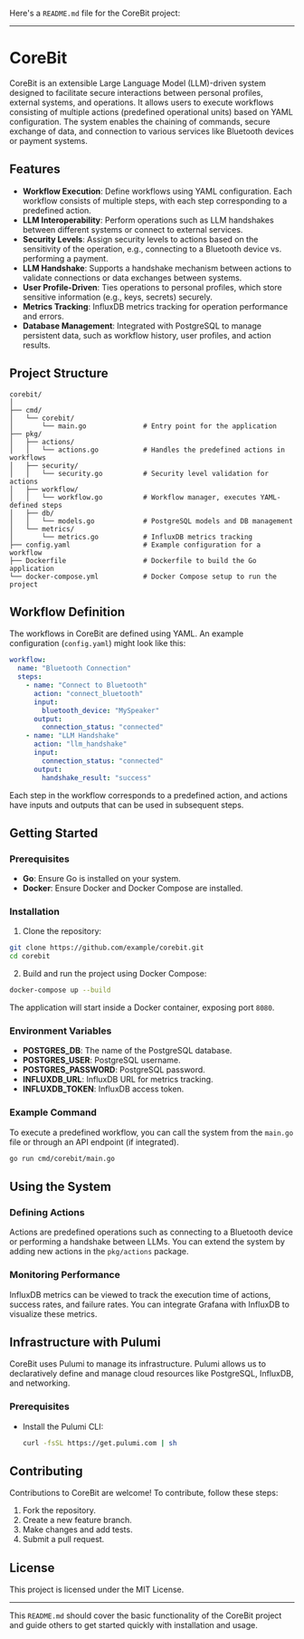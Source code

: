 Here's a `README.md` file for the CoreBit project:

---

# CoreBit

CoreBit is an extensible Large Language Model (LLM)-driven system designed to facilitate secure interactions between personal profiles, external systems, and operations. It allows users to execute workflows consisting of multiple actions (predefined operational units) based on YAML configuration. The system enables the chaining of commands, secure exchange of data, and connection to various services like Bluetooth devices or payment systems.

## Features

- **Workflow Execution**: Define workflows using YAML configuration. Each workflow consists of multiple steps, with each step corresponding to a predefined action.
- **LLM Interoperability**: Perform operations such as LLM handshakes between different systems or connect to external services.
- **Security Levels**: Assign security levels to actions based on the sensitivity of the operation, e.g., connecting to a Bluetooth device vs. performing a payment.
- **LLM Handshake**: Supports a handshake mechanism between actions to validate connections or data exchanges between systems.
- **User Profile-Driven**: Ties operations to personal profiles, which store sensitive information (e.g., keys, secrets) securely.
- **Metrics Tracking**: InfluxDB metrics tracking for operation performance and errors.
- **Database Management**: Integrated with PostgreSQL to manage persistent data, such as workflow history, user profiles, and action results.

## Project Structure

```
corebit/
│
├── cmd/
│   └── corebit/
│       └── main.go              # Entry point for the application
├── pkg/
│   ├── actions/
│   │   └── actions.go           # Handles the predefined actions in workflows
│   ├── security/
│   │   └── security.go          # Security level validation for actions
│   ├── workflow/
│   │   └── workflow.go          # Workflow manager, executes YAML-defined steps
│   ├── db/
│   │   └── models.go            # PostgreSQL models and DB management
│   └── metrics/
│       └── metrics.go           # InfluxDB metrics tracking
├── config.yaml                  # Example configuration for a workflow
├── Dockerfile                   # Dockerfile to build the Go application
└── docker-compose.yml           # Docker Compose setup to run the project
```

## Workflow Definition

The workflows in CoreBit are defined using YAML. An example configuration (`config.yaml`) might look like this:

```yaml
workflow:
  name: "Bluetooth Connection"
  steps:
    - name: "Connect to Bluetooth"
      action: "connect_bluetooth"
      input:
        bluetooth_device: "MySpeaker"
      output:
        connection_status: "connected"
    - name: "LLM Handshake"
      action: "llm_handshake"
      input:
        connection_status: "connected"
      output:
        handshake_result: "success"
```

Each step in the workflow corresponds to a predefined action, and actions have inputs and outputs that can be used in subsequent steps.

## Getting Started

### Prerequisites

- **Go**: Ensure Go is installed on your system.
- **Docker**: Ensure Docker and Docker Compose are installed.

### Installation

1. Clone the repository:

```bash
git clone https://github.com/example/corebit.git
cd corebit
```

2. Build and run the project using Docker Compose:

```bash
docker-compose up --build
```

The application will start inside a Docker container, exposing port `8080`.

### Environment Variables

- **POSTGRES_DB**: The name of the PostgreSQL database.
- **POSTGRES_USER**: PostgreSQL username.
- **POSTGRES_PASSWORD**: PostgreSQL password.
- **INFLUXDB_URL**: InfluxDB URL for metrics tracking.
- **INFLUXDB_TOKEN**: InfluxDB access token.

### Example Command

To execute a predefined workflow, you can call the system from the `main.go` file or through an API endpoint (if integrated).

```bash
go run cmd/corebit/main.go
```

## Using the System

### Defining Actions

Actions are predefined operations such as connecting to a Bluetooth device or performing a handshake between LLMs. You can extend the system by adding new actions in the `pkg/actions` package.

### Monitoring Performance

InfluxDB metrics can be viewed to track the execution time of actions, success rates, and failure rates. You can integrate Grafana with InfluxDB to visualize these metrics.

## Infrastructure with Pulumi

CoreBit uses Pulumi to manage its infrastructure. Pulumi allows us to declaratively define and manage cloud resources like PostgreSQL, InfluxDB, and networking.

### Prerequisites

- Install the Pulumi CLI:
  ```bash
  curl -fsSL https://get.pulumi.com | sh

## Contributing

Contributions to CoreBit are welcome! To contribute, follow these steps:

1. Fork the repository.
2. Create a new feature branch.
3. Make changes and add tests.
4. Submit a pull request.

## License

This project is licensed under the MIT License.

---

This `README.md` should cover the basic functionality of the CoreBit project and guide others to get started quickly with installation and usage.
